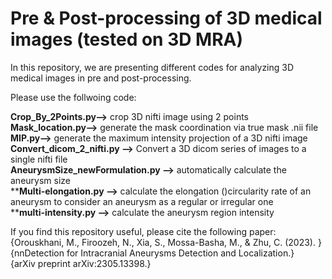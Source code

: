 # Pre & Post-processing of 3D medical images (tested on 3D MRA)
In this repository, we are presenting different codes for analyzing 3D medical images in pre and post-processing. 

Please use the follwoing code: </br>

**Crop_By_2Points.py-->** crop 3D nifti image using 2 points </br>
**Mask_location.py-->** generate the mask coordination via true mask .nii file </br>
**MIP.py-->** generate the maximum intensity projection of a 3D nifti image </br>
**Convert_dicom_2_nifti.py -->** Convert a 3D dicom series of images to a single nifti file  </br>
**AneurysmSize_newFormulation.py -->** automatically calculate the aneurysm size </br>
****Multi-elongation.py -->** calculate the elongation ()circularity rate of an aneurysm to consider an aneurysm as a regular or irregular one  </br>
****multi-intensity.py -->** calculate the aneurysm region intensity  </br>

If you find this repository useful, please cite the following paper: </br>
{Orouskhani, M., Firoozeh, N., Xia, S., Mossa-Basha, M., & Zhu, C. (2023). } </br>
{nnDetection for Intracranial Aneurysms Detection and Localization.} </br>
{arXiv preprint arXiv:2305.13398.}
